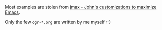 Most examples are stolen from [jmax - John's customizations to maximize Emacs](https://github.com/jkitchin/jmax).

Only the few `ogr-*.org` are written by me myself :-)
